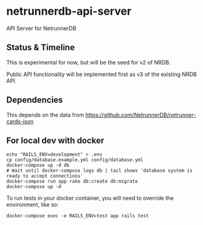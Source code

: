 # netrunnerdb-api-server

API Server for NetrunnerDB

## Status & Timeline

This is experimental for now, but will be the seed for v2 of NRDB.

Public API functionality will be implemented first as v3 of the existing NRDB API.

## Dependencies

This depends on the data from https://github.com/NetrunnerDB/netrunner-cards-json

## For local dev with docker

```
echo "RAILS_ENV=development" > .env
cp config/database.example.yml config/database.yml
docker-compose up -d db
# Wait until docker-compose logs db | tail shows 'database system is ready to accept connections'
docker-compose run app rake db:create db:migrate 
docker-compose up -d
```

To run tests in your docker container, you will need to override the environment, like so:
```
docker-compose exec -e RAILS_ENV=test app rails test
```
